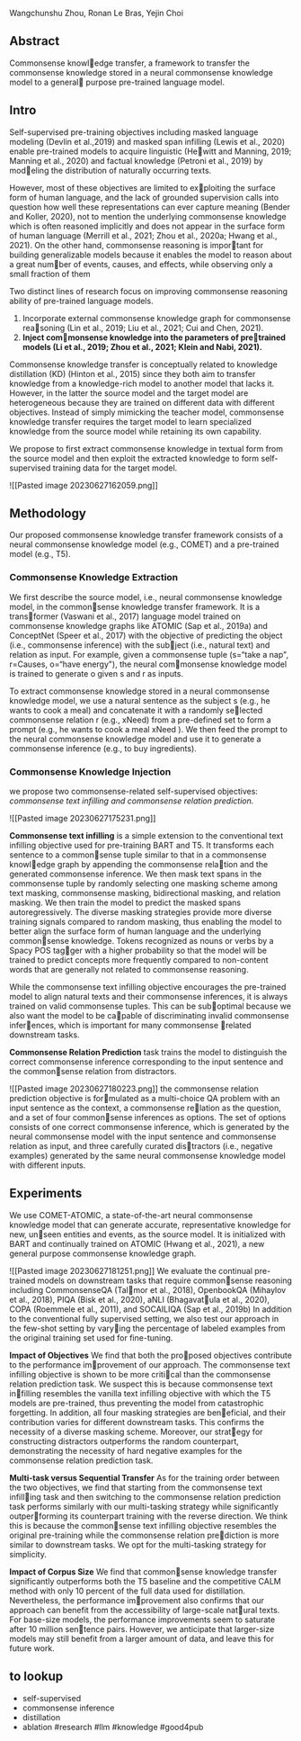 
Wangchunshu Zhou, Ronan Le Bras, Yejin Choi

## Abstract
Commonsense knowledge transfer, a framework to transfer the
commonsense knowledge stored in a neural commonsense knowledge model to a general purpose pre-trained language model. 

## Intro
Self-supervised pre-training objectives including masked language modeling (Devlin et al.,2019) and masked span infilling (Lewis et al., 2020) enable pre-trained models to acquire linguistic (Hewitt and Manning, 2019; Manning et al., 2020) and factual knowledge (Petroni et al., 2019) by modeling the distribution of naturally occurring texts.

However, most of these objectives are limited to exploiting the surface form of human language, and the lack of grounded supervision calls into question how well these representations can ever capture meaning (Bender and Koller, 2020), not to mention the underlying commonsense knowledge which is often reasoned implicitly and does not appear in the surface form of human language (Merrill et al., 2021; Zhou et al., 2020a; Hwang et al., 2021). On the other hand, commonsense reasoning is important for building generalizable models because it enables the model to reason about a great number of events, causes, and effects, while observing only a small fraction of them

Two distinct lines of research focus on improving commonsense reasoning ability of pre-trained language models.
1. Incorporate external commonsense knowledge graph for commonsense reasoning (Lin et al., 2019; Liu et al., 2021; Cui and Chen, 2021). 
2. **Inject commonsense knowledge into the parameters of pretrained models (Li et al., 2019; Zhou et al., 2021; Klein and Nabi, 2021).**

Commonsense knowledge transfer is conceptually related to knowledge distillation (KD) (Hinton et al., 2015) since they both aim to transfer knowledge from a knowledge-rich model to another model that lacks it. However, in the latter the source model and the target model are heterogeneous because they are trained on different data with different objectives. Instead of simply mimicking the teacher model, commonsense knowledge transfer requires the target model to learn specialized knowledge from the source model while retaining its own capability.

We propose to first extract commonsense knowledge in textual form from the source model and then exploit the extracted knowledge to form self-supervised training data for the target model.

![[Pasted image 20230627162059.png]]

## Methodology
Our proposed commonsense knowledge transfer framework consists of a neural commonsense knowledge model (e.g., COMET) and a pre-trained model (e.g., T5).


### Commonsense Knowledge Extraction 
We first describe the source model, i.e., neural commonsense knowledge model, in the commonsense knowledge transfer framework. It is a transformer (Vaswani et al., 2017) language model trained on commonsense knowledge graphs like ATOMIC (Sap et al., 2019a) and ConceptNet (Speer et al., 2017) with the objective of predicting the object (i.e., commonsense inference) with the subject (i.e., natural text) and relation as input. For example, given a commonsense tuple (s=“take a nap", r=Causes, o=“have energy"), the neural commonsense knowledge model is trained to generate o given s and r as inputs.

To extract commonsense knowledge stored in a neural commonsense knowledge model, we use a natural sentence as the subject s (e.g., he wants to cook a meal) and concatenate it with a randomly selected commonsense relation r (e.g., xNeed) from a pre-defined set to form a prompt (e.g., he wants to cook a meal xNeed ). We then feed the prompt to the neural commonsense knowledge model and use it to generate a commonsense inference (e.g., to buy ingredients).

### Commonsense Knowledge Injection
we propose two commonsense-related self-supervised objectives: *commonsense text infilling and commonsense relation prediction.* 

![[Pasted image 20230627175231.png]]

**Commonsense text infilling** is a simple extension to the conventional text infilling objective used for pre-training BART and T5. It transforms each sentence to a commonsense tuple similar to that in a commonsense knowledge graph by appending the commonsense relation and the generated commonsense inference. We then mask text spans in the commonsense tuple by randomly selecting one masking scheme among text masking, commonsense masking, bidirectional masking, and relation masking. We then train the model to predict the masked spans autoregressively. The diverse masking strategies provide more diverse training signals compared to random masking, thus enabling the model to better align the surface form of human language and the underlying commonsense knowledge. Tokens recognized as nouns or verbs by a Spacy POS tagger with a higher probability so that the model will be trained to predict concepts more frequently compared to non-content words that are generally not related to commonsense reasoning.



While the commonsense text infilling objective encourages the pre-trained model to align natural texts and their commonsense inferences, it is always trained on valid commonsense tuples. This can be suboptimal because we also want the model to be capable of discriminating invalid commonsense inferences, which is important for many commonsense related downstream tasks.

**Commonsense Relation Prediction** task trains the model to distinguish the correct commonsense inference corresponding to the input sentence and the commonsense relation from distractors.

![[Pasted image 20230627180223.png]]
the commonsense relation prediction objective is formulated as a multi-choice QA problem with an input sentence as the context, a commonsense relation as the question, and a set of four commonsense inferences as options. The set of options
consists of one correct commonsense inference, which is generated by the neural commonsense model with the input sentence and commonsense relation as input, and three carefully curated distractors (i.e., negative examples) generated by the
same neural commonsense knowledge model with different inputs.

## Experiments
We use COMET-ATOMIC, a state-of-the-art neural commonsense knowledge model that can generate accurate, representative knowledge for new, unseen entities and events, as the source model. It is initialized with BART and continually trained on ATOMIC (Hwang et al., 2021), a new general purpose commonsense knowledge graph.

![[Pasted image 20230627181251.png]]
We evaluate the continual pre-trained models on downstream tasks that require commonsense reasoning including CommonsenseQA (Talmor et al., 2018), OpenbookQA (Mihaylov et al., 2018), PIQA (Bisk et al., 2020), aNLI (Bhagavatula et al., 2020), COPA (Roemmele et al., 2011), and SOCAILIQA (Sap et al., 2019b) In addition to the conventional fully supervised setting, we also test our approach in the few-shot setting by varying the percentage of labeled examples from the original training set used for fine-tuning.

**Impact of Objectives** We find that both the proposed objectives contribute to the performance improvement of our approach. The commonsense text infilling objective is shown to be more critical than the commonsense relation prediction task. We suspect this is because commonsense text infilling resembles the vanilla text infilling objective with which the T5 models are pre-trained, thus preventing the model from catastrophic forgetting. In addition, all four masking strategies are beneficial, and their contribution varies for different downstream tasks. This confirms the necessity of a diverse masking scheme. Moreover, our strategy for constructing distractors outperforms the random counterpart, demonstrating the necessity of hard negative examples for the commonsense
relation prediction task. 

**Multi-task versus Sequential Transfer** As for the training order between the two objectives, we find that starting from the commonsense text infilling task and then switching to the commonsense relation prediction task performs similarly with our
multi-tasking strategy while significantly outperforming its counterpart training with the reverse direction. We think this is because the commonsense text infilling objective resembles the original pre-training while the commonsense relation prediction is more similar to downstream tasks. We opt for the multi-tasking strategy for simplicity.

**Impact of Corpus Size** We find that commonsense knowledge transfer significantly outperforms both the T5 baseline and the competitive CALM method with only 10 percent of the full data used for distillation. Nevertheless, the performance improvement also confirms that our approach can benefit from the accessibility of large-scale natural texts. For base-size models, the performance improvements seem to saturate after 10 million sentence pairs. However, we anticipate that larger-size models may still benefit from a larger amount of data, and leave this for future work. 


## to lookup
- self-supervised
- commonsense inference
- distillation
- ablation
#research #llm #knowledge #good4pub 